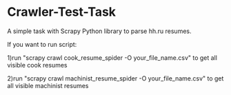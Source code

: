 # Crawler-Test-Task
A simple task with Scrapy Python library to parse hh.ru resumes.


If you want to run script:

1)run "scrapy crawl cook_resume_spider -O your_file_name.csv" to get all visible cook resumes

2)run "scrapy crawl machinist_resume_spider -O your_file_name.csv" to get all visible machinist resumes

